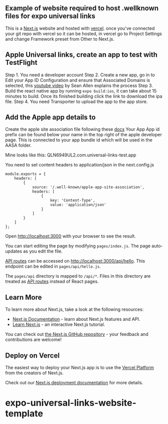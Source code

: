

## Example of website required to host .wellknown files for expo universal links

This is a [Next.js](https://nextjs.org/) website and hosted with [vercel](https://vercel.com/solutions/nextjs). 
once you've connected your git repo with vercel so it can be hosted, in vercel go to Project Settings and change Framework preset from Other to Next.js.

## Apple Universal links, create an app to test with TestFlight

Step 1. You need a developer account
Step 2. Create a new app, go in to Edit your App ID Configuration and ensure that Associated Domains is selected, this [youtube video](https://www.youtube.com/watch?v=DLvdZtTAJrE&ab_channel=SeanAllen) by Sean Allen explains the process
Step 3. Build the react native app by running `expo build:ios`, it can take about 15 minutes to build. Once its finished building click the link to download the ipa file. 
Step 4. You need Transporter to upload the app to the app store. 

## Add the Apple app details to 

Create the apple site association file following these [docs](https://developer.apple.com/documentation/bundleresources/applinks) 
Your App App id prefix can be found below your name in the top right of the apple developer page. This is connected to your app bundle id which will be used in the AASA folder. 

Mine looks like this: QLN6949UL2.com.universal-links-test.app

You need to set content headers to application/json in the next.config.js

```
module.exports = {
    headers: [
        {
            source: '/.well-known/apple-app-site-association',
            headers: [
                {
                    key: 'Content-Type',
                    value: 'application/json'
                }
            ]
        }
    ]
};

```

Open [http://localhost:3000](http://localhost:3000) with your browser to see the result.

You can start editing the page by modifying `pages/index.js`. The page auto-updates as you edit the file.

[API routes](https://nextjs.org/docs/api-routes/introduction) can be accessed on [http://localhost:3000/api/hello](http://localhost:3000/api/hello). This endpoint can be edited in `pages/api/hello.js`.

The `pages/api` directory is mapped to `/api/*`. Files in this directory are treated as [API routes](https://nextjs.org/docs/api-routes/introduction) instead of React pages.

## Learn More

To learn more about Next.js, take a look at the following resources:

- [Next.js Documentation](https://nextjs.org/docs) - learn about Next.js features and API.
- [Learn Next.js](https://nextjs.org/learn) - an interactive Next.js tutorial.

You can check out [the Next.js GitHub repository](https://github.com/vercel/next.js/) - your feedback and contributions are welcome!

## Deploy on Vercel

The easiest way to deploy your Next.js app is to use the [Vercel Platform](https://vercel.com/new?utm_medium=default-template&filter=next.js&utm_source=create-next-app&utm_campaign=create-next-app-readme) from the creators of Next.js.

Check out our [Next.js deployment documentation](https://nextjs.org/docs/deployment) for more details.
# expo-universal-links-website-template
